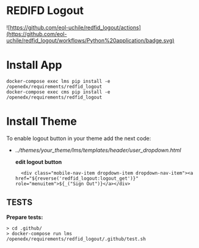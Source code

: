 # REDIFD Logout
![https://github.com/eol-uchile/redfid_logout/actions](https://github.com/eol-uchile/redfid_logout/workflows/Python%20application/badge.svg)

# Install App

    docker-compose exec lms pip install -e /openedx/requirements/redfid_logout
    docker-compose exec cms pip install -e /openedx/requirements/redfid_logout

# Install Theme

To enable logout button in your theme add the next code:

- _../themes/your_theme/lms/templates/header/user_dropdown.html_

    **edit logout button**

        <div class="mobile-nav-item dropdown-item dropdown-nav-item"><a href="${reverse('redfid_logout:logout_get')}" role="menuitem">${_("Sign Out")}</a></div>


## TESTS
**Prepare tests:**

    > cd .github/
    > docker-compose run lms /openedx/requirements/redfid_logout/.github/test.sh
